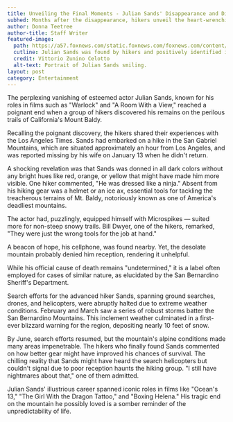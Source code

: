 ```yaml
---
title: Unveiling the Final Moments - Julian Sands' Disappearance and Discovery on Mt. Baldy
subhed: Months after the disappearance, hikers unveil the heart-wrenching details of finding the 'Warlock' actor's remains.
author: Donna Teetree
author-title: Staff Writer
featured-image: 
  path: https://a57.foxnews.com/static.foxnews.com/foxnews.com/content/uploads/2023/02/640/320/julian-sands-missing.jpg?ve=1&tl=1
  cutline: Julian Sands was found by hikers and positively identified in June
  credit: Vittorio Zunino Celotto
  alt-text: Portrait of Julian Sands smiling.
layout: post
category: Entertainment
---
```


The perplexing vanishing of esteemed actor Julian Sands, known for his roles in films such as "Warlock" and "A Room With a View," reached a poignant end when a group of hikers discovered his remains on the perilous trails of California's Mount Baldy.

Recalling the poignant discovery, the hikers shared their experiences with the Los Angeles Times. Sands had embarked on a hike in the San Gabriel Mountains, which are situated approximately an hour from Los Angeles, and was reported missing by his wife on January 13 when he didn't return.

A shocking revelation was that Sands was donned in all dark colors without any bright hues like red, orange, or yellow that might have made him more visible. One hiker commented, "He was dressed like a ninja." Absent from his hiking gear was a helmet or an ice ax, essential tools for tackling the treacherous terrains of Mt. Baldy, notoriously known as one of America's deadliest mountains.

The actor had, puzzlingly, equipped himself with Microspikes — suited more for non-steep snowy trails. Bill Dwyer, one of the hikers, remarked, "They were just the wrong tools for the job at hand."

A beacon of hope, his cellphone, was found nearby. Yet, the desolate mountain probably denied him reception, rendering it unhelpful.

While his official cause of death remains "undetermined," it is a label often employed for cases of similar nature, as elucidated by the San Bernardino Sheriff's Department.

Search efforts for the advanced hiker Sands, spanning ground searches, drones, and helicopters, were abruptly halted due to extreme weather conditions. February and March saw a series of robust storms batter the San Bernardino Mountains. This inclement weather culminated in a first-ever blizzard warning for the region, depositing nearly 10 feet of snow.

By June, search efforts resumed, but the mountain's alpine conditions made many areas impenetrable. The hikers who finally found Sands commented on how better gear might have improved his chances of survival. The chilling reality that Sands might have heard the search helicopters but couldn't signal due to poor reception haunts the hiking group. "I still have nightmares about that," one of them admitted.

Julian Sands' illustrious career spanned iconic roles in films like "Ocean's 13," "The Girl With the Dragon Tattoo," and "Boxing Helena." His tragic end on the mountain he possibly loved is a somber reminder of the unpredictability of life.
